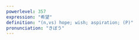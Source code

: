 ```yaml
---
powerlevel: 357
expression: "希望"
definition: "(n,vs) hope; wish; aspiration; (P)"
pronunciation: "きぼう"
---
```

